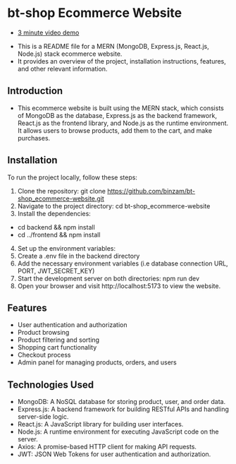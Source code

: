 # bt-shop Ecommerce Website
* [3 minute video demo](https://youtu.be/CMB2ISPjF-o)
- This is a README file for a MERN (MongoDB, Express.js, React.js, Node.js) stack ecommerce website.
- It provides an overview of the project, installation instructions, features, and other relevant information.

## Introduction

- This ecommerce website is built using the MERN stack, which consists of MongoDB as the database,
  Express.js as the backend framework, React.js as the frontend library, and Node.js as the runtime
  environment. It allows users to browse products, add them to the cart, and make purchases.

## Installation

To run the project locally, follow these steps:

1. Clone the repository: git clone https://github.com/binzam/bt-shop_ecommerce-website.git
2. Navigate to the project directory: cd bt-shop_ecommerce-website
3. Install the dependencies:

- cd backend && npm install
- cd ../frontend && npm install

4. Set up the environment variables:
5. Create a .env file in the backend directory
6. Add the necessary environment variables (i.e database connection URL, PORT, JWT_SECRET_KEY)
7. Start the development server on both directories: npm run dev
8. Open your browser and visit http://localhost:5173 to view the website.

## Features

- User authentication and authorization
- Product browsing
- Product filtering and sorting
- Shopping cart functionality
- Checkout process
- Admin panel for managing products, orders, and users

## Technologies Used

- MongoDB: A NoSQL database for storing product, user, and order data.
- Express.js: A backend framework for building RESTful APIs and handling server-side logic.
- React.js: A JavaScript library for building user interfaces.
- Node.js: A runtime environment for executing JavaScript code on the server.
- Axios: A promise-based HTTP client for making API requests.
- JWT: JSON Web Tokens for user authentication and authorization.
